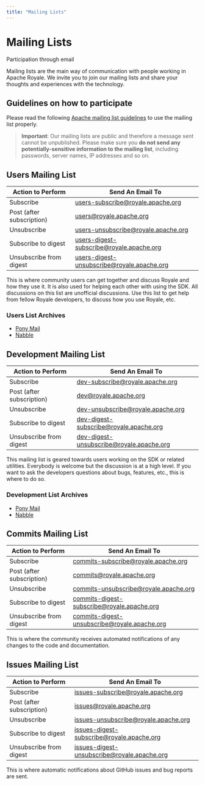 ```yaml
---
title: "Mailing Lists"
---
```

# Mailing Lists

Participation through email

Mailing lists are the main way of communication with people working in Apache Royale. We invite you to join our mailing lists and share your thoughts and experiences with the technology.

## Guidelines on how to participate

Please read the following <a href="http://www.apache.org/dev/contrib-email-tips.html">Apache mailing list guidelines</a> to use the mailing list properly.

> **Important**: Our mailing lists are public and therefore a message sent cannot be unpublished. Please make sure you **do not send any potentially-sensitive information to the mailing list**, including passwords, server names, IP addresses and so on.

## Users Mailing List

| Action to Perform         | Send An Email To                                                                                |
| ------------------------- | ----------------------------------------------------------------------------------------------- |
| Subscribe                 | [users-subscribe@royale.apache.org](mailto:users-subscribe@royale.apache.org)                   |
| Post (after subscription) | [users@royale.apache.org](mailto:users@royale.apache.org)                                       |
| Unsubscribe               | [users-unsubscribe@royale.apache.org](mailto:users-unsubscribe@royale.apache.org)               |
| Subscribe to digest       | [users-digest-subscribe@royale.apache.org](mailto:users-digest-subscribe@royale.apache.org)     |
| Unsubscribe from digest   | [users-digest-unsubscribe@royale.apache.org](mailto:users-digest-unsubscribe@royale.apache.org) |

This is where community users can get together and discuss Royale and how they use it. It is also used for helping each other with using the SDK. All discussions on this list are unofficial discussions. Use this list to get help from fellow Royale developers, to discuss how you use Royale, etc.

### Users List Archives

- [Pony Mail](https://lists.apache.org/list.html?users@royale.apache.org)
- [Nabble](http://apache-royale-users.20374.n8.nabble.com/)

## Development Mailing List

| Action to Perform         | Send An Email To                                                                            |
| ------------------------- | ------------------------------------------------------------------------------------------- |
| Subscribe                 | [dev-subscribe@royale.apache.org](mailto:dev-subscribe@royale.apache.org)                   |
| Post (after subscription) | [dev@royale.apache.org](mailto:dev@royale.apache.org)                                       |
| Unsubscribe               | [dev-unsubscribe@royale.apache.org](mailto:dev-unsubscribe@royale.apache.org)               |
| Subscribe to digest       | [dev-digest-subscribe@royale.apache.org](mailto:dev-digest-subscribe@royale.apache.org)     |
| Unsubscribe from digest   | [dev-digest-unsubscribe@royale.apache.org](mailto:dev-digest-unsubscribe@royale.apache.org) |

This mailing list is geared towards users working on the SDK or related utilities. Everybody is welcome but the discussion is at a high level. If you want to ask the developers questions about bugs, features, etc., this is where to do so.

### Development List Archives

- [Pony Mail](https://lists.apache.org/list.html?dev@royale.apache.org)
- [Nabble](http://apache-royale-development.20373.n8.nabble.com/)

## Commits Mailing List

| Action to Perform         | Send An Email To                                                                                    |
| ------------------------- | --------------------------------------------------------------------------------------------------- |
| Subscribe                 | [commits-subscribe@royale.apache.org](mailto:commits-subscribe@royale.apache.org)                   |
| Post (after subscription) | [commits@royale.apache.org](mailto:commits@royale.apache.org)                                       |
| Unsubscribe               | [commits-unsubscribe@royale.apache.org](mailto:commits-unsubscribe@royale.apache.org)               |
| Subscribe to digest       | [commits-digest-subscribe@royale.apache.org](mailto:commits-digest-subscribe@royale.apache.org)     |
| Unsubscribe from digest   | [commits-digest-unsubscribe@royale.apache.org](mailto:commits-digest-unsubscribe@royale.apache.org) |

This is where the community receives automated notifications of any changes to the code and documentation.

## Issues Mailing List

| Action to Perform         | Send An Email To                                                                                  |
| ------------------------- | ------------------------------------------------------------------------------------------------- |
| Subscribe                 | [issues-subscribe@royale.apache.org](mailto:issues-subscribe@royale.apache.org)                   |
| Post (after subscription) | [issues@royale.apache.org](mailto:issues@royale.apache.org)                                       |
| Unsubscribe               | [issues-unsubscribe@royale.apache.org](mailto:issues-unsubscribe@royale.apache.org)               |
| Subscribe to digest       | [issues-digest-subscribe@royale.apache.org](mailto:issues-digest-subscribe@royale.apache.org)     |
| Unsubscribe from digest   | [issues-digest-unsubscribe@royale.apache.org](mailto:issues-digest-unsubscribe@royale.apache.org) |

This is where automatic notifications about GitHub issues and bug reports are sent.